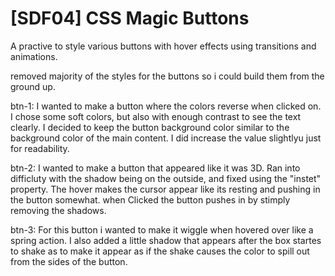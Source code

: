 # [SDF04] CSS Magic Buttons

A practive to style various buttons with hover effects using transitions and animations. 


removed majority of the styles for the buttons so i could build them from the ground up.


btn-1: I wanted to make a button where the colors reverse when clicked on. I chose some soft colors, but also with enough contrast to see the text clearly. I decided to keep the button background color similar to the background color of the main content. I did increase the value slightlyu just for readability.

btn-2: I wanted to make a button that appeared like it was 3D. Ran into difficluty with the shadow being on the outside, and fixed using the "instet" property. The hover makes the cursor appear like its resting and pushing in the button somewhat. when Clicked the button pushes in by stimply removing the shadows. 

btn-3: For this button i wanted to make it wiggle when hovered over like a spring action. I also added a little shadow that appears after the box startes to shake as to make it appear as if the shake causes the color to spill out from the sides of the button.  
